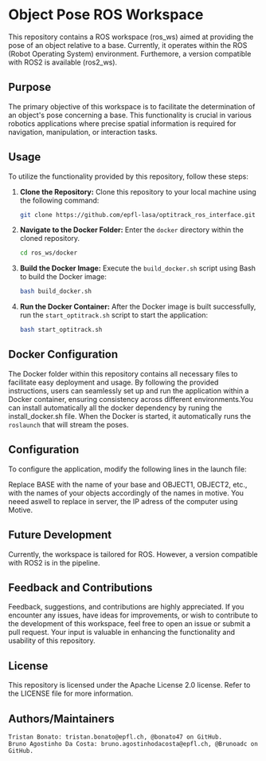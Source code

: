 # Object Pose ROS Workspace
This repository contains a ROS workspace (ros_ws) aimed at providing the pose of an object relative to a base. Currently, it operates within the ROS (Robot Operating System) environment. Furthemore, a version compatible with ROS2 is available (ros2_ws).

## Purpose
The primary objective of this workspace is to facilitate the determination of an object's pose concerning a base. This functionality is crucial in various robotics applications where precise spatial information is required for navigation, manipulation, or interaction tasks.

## Usage
To utilize the functionality provided by this repository, follow these steps:

1. **Clone the Repository:** Clone this repository to your local machine using the following command:
    ```bash
    git clone https://github.com/epfl-lasa/optitrack_ros_interface.git
    ```

2. **Navigate to the Docker Folder:** Enter the `docker` directory within the cloned repository.
    ```bash
    cd ros_ws/docker
    ```

3. **Build the Docker Image:** Execute the `build_docker.sh` script using Bash to build the Docker image:
    ```bash
    bash build_docker.sh
    ```

4. **Run the Docker Container:** After the Docker image is built successfully, run the `start_optitrack.sh` script to start the application:
    ```bash
    bash start_optitrack.sh
    ```

## Docker Configuration
The Docker folder within this repository contains all necessary files to facilitate easy deployment and usage. By following the provided instructions, users can seamlessly set up and run the application within a Docker container, ensuring consistency across different environments.You can install automatically all the docker dependency by runing the install_docker.sh file. When the Docker is started, it automatically runs the `roslaunch` that will stream the poses.

## Configuration
To configure the application, modify the following lines in the launch file:

<arg name="server" default="IP"/>
<arg name="list_object" default="['/vrpn_client_node/OBJECT1/pose','/vrpn_client_node/OBJECT2/pose',]"/>

<arg name="name_base_optitrack" default="base"/>
<arg name="name_base" default="/vrpn_client_node/BASE/pose"/>

Replace BASE with the name of your base and OBJECT1, OBJECT2, etc., with the names of your objects accordingly of the names in motive.
You neeed aswell to replace in server, the IP adress of the computer using Motive.
## Future Development

Currently, the workspace is tailored for ROS. However, a version compatible with ROS2 is in the pipeline.
## Feedback and Contributions

Feedback, suggestions, and contributions are highly appreciated. If you encounter any issues, have ideas for improvements, or wish to contribute to the development of this workspace, feel free to open an issue or submit a pull request. Your input is valuable in enhancing the functionality and usability of this repository.
## License

This repository is licensed under the Apache License 2.0 license. Refer to the LICENSE file for more information.
## Authors/Maintainers

    Tristan Bonato: tristan.bonato@epfl.ch, @bonato47 on GitHub.
    Bruno Agostinho Da Costa: bruno.agostinhodacosta@epfl.ch, @Brunoadc on GitHub.



